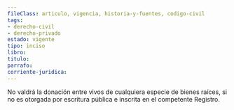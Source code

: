 ```yaml
---
fileClass: articulo, vigencia, historia-y-fuentes, codigo-civil
tags:
- derecho-civil
- derecho-privado
estado: vigente
tipo: inciso
libro:
titulo:
parrafo:
corriente-juridica:
---
```

No valdrá la donación entre vivos de cualquiera especie de bienes raíces, si no es otorgada por escritura pública e inscrita en el competente Registro.